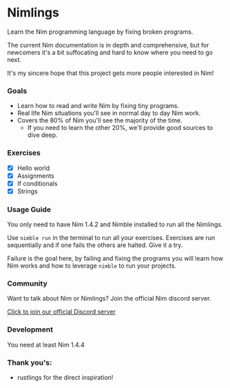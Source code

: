 # Nimlings

Learn the Nim programming language by fixing broken programs.

The current Nim documentation is in depth and comprehensive, but for newcomers it's a bit 
suffocating and hard to know where you need to go next.

It's my sincere hope that this project gets more people interested in Nim!

### Goals

- Learn how to read and write Nim by fixing tiny programs.
- Real life Nim situations you'll see in normal day to day Nim work.
- Covers the 80% of Nim you'll see the majority of the time. 
  - If you need to learn the other 20%, we'll provide good sources to dive deep.

### Exercises

- [x] Hello world
- [x] Assignments
- [x] If conditionals
- [x] Strings
### Usage Guide

You only need to have Nim 1.4.2 and Nimble installed to run all the Nimlings.

Use `nimble run` in the terminal to run all your exercises. Exercises are
run sequentially and if one fails the others are halted. Give it a try.

Failure is the goal here, by failing and fixing the programs you will learn
how Nim works and how to leverage `nimble` to run your projects.

### Community

Want to talk about Nim or Nimlings? Join the official Nim discord server.

[Click to join our official Discord server](https://discord.gg/bjNXRC3jZF)

### Development

You need at least Nim 1.4.4

### Thank you's:

- rustlings for the direct inspiration!